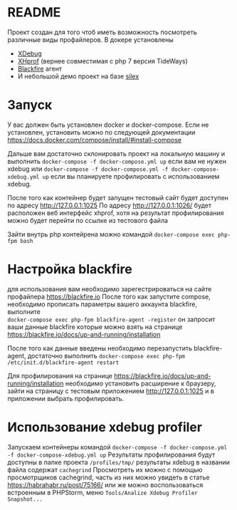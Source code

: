 # README

Проект создан для того чтоб иметь возможность посмотреть различные виды профайлеров.
В докере установлены
* [XDebug](https://xdebug.org/)
* [XHprof](https://tideways.io/profiler/xhprof-for-php7-php5.6) (вернее совместимая с php 7 версия TideWays) 
* [Blackfire](htpps://blackfire.io) агент
* И небольшой демо проект на базе [silex](https://silex.symfony.com/)

# Запуск

У вас должен быть установлен docker и docker-compose. 
Если не установлен, установить можно по следующей документации
https://docs.docker.com/compose/install/#install-compose

Дальше вам достаточно склонировать проект на локальную машину и выполнить 
`docker-compose -f docker-compose.yml up` если вам не нужен xdebug
или `docker-compose -f docker-compose.yml -f docker-compose-xdebug.yml up`
если вы планируете профилировать с использованием xdebug.

После того как контейнер будет запущен тестовый сайт будет доступен по адресу http://127.0.0.1:1025
По адресу http://127.0.0.1:1026/ будет расположен веб интерфейс xhprof, хотя на результат профилирования можно будет перейти по ссылке из тестового файла

Зайти внутрь php контейрена можно командой `docker-compose exec php-fpm bash`

# Настройка blackfire

для использования вам необходимо зарегестрироваться на сайте профайлера https://blackfire.io
После того как запустите compose, необходимо прописать параметры вашего аккаунта blackfire, выполните  
`docker-compose exec php-fpm blackfire-agent -register`
он запросит ваши данные blackfire которые можно взять на странице https://blackfire.io/docs/up-and-running/installation

После того как данные введены необходимо перезапустить blackfire-agent, достаточно выполнить
`docker-compose exec php-fpm /etc/init.d/blackfire-agent restart`

Для профилирования на странице https://blackfire.io/docs/up-and-running/installation необходимо установить расширение к 
браузеру, зайти на страницу с тестовым приложением http://127.0.0.1:1025 и в приложении выбрать профилировать.

# Использование xdebug profiler

Запускаем контейнеры командой `docker-compose -f docker-compose.yml -f docker-compose-xdebug.yml up`
Результаты профилирования будут доступны в папке проекта `/profiles/tmp/` результаты xdebug в названии файла содержат `cachegrind`
Просмотреть их можно с помощью просмотрщиков cachegrind, часть из них можно увидеть в статье https://habrahabr.ru/post/75166/ 
или же можно воспользоваться встроенным в PHPStorm, меню `Tools/Analize Xdebug Profiler Snapshot...`